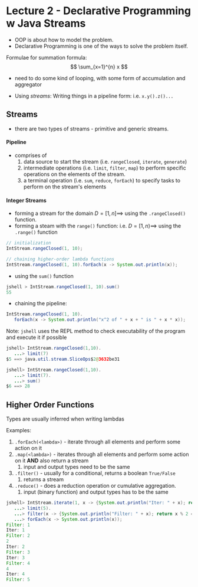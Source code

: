 # Lecture 2 - Declarative Programming w Java Streams
- OOP is about how to model the problem.
- Declarative Programming is one of the ways to solve the problem itself.

Formulae for summation formula:
$$
    \sum_{x=1}^{n} x
$$
- need to do some kind of looping, with some form of accumulation and aggregator

- Using *streams*: Writing things in a pipeline form: i.e. `x.y().z()...`


## Streams
- there are two types of streams - primitive and generic streams.
#### Pipeline
- comprises of
	1. data source to start the stream (i.e. `rangeClosed`, `iterate`, `generate`)
	2. intermediate operations (i.e. `limit`, `filter`, `map`) to perform specific operations on the elements of the stream.
	3. a terminal operation (i.e. `sum`, `reduce`, `forEach`) to specify tasks to perform on the stream's elements
#### Integer Streams
- forming a stream for the domain $D = [1, n] \implies$ using the `.rangeClosed()` function.
- forming a steam with the `range()` function: i.e. $D = [1, n) \implies$ using the `.range()` function 

```java
// initialization
IntStream.rangeClosed(1, 10);

// chaining higher-order lambda functions
IntStream.rangeClosed(1, 10).forEach(x -> System.out.println(x));
```
	
- using the `sum()` function
```java
jshell > IntStream.rangeClosed(1, 10).sum()
55
```

- chaining the pipeline:
```java
IntStream.rangeClosed(1, 10).
   forEach(x -> System.out.println("x^2 of " + x + " is " + x * x));
```

Note: `jshell` uses the REPL method to check executability of the program and execute it if possible

```java
jshell> IntStream.rangeClosed(1,10).
   ...> limit(7)
$5 ==> java.util.stream.SliceOps$2@3632be31

jshell> IntStream.rangeClosed(1,10).
   ...> limit(7).
   ...> sum()
$6 ==> 28
```

## Higher Order Functions
Types are usually inferred when writing lambdas

Examples:
1. `.forEach(<lambda>)` - iterate through all elements and perform some action on it
2. `.map(<lambda>)` - iterates through all elements and perform some action on it **AND** also return a stream
	1. input and output types need to be the same
3. `.filter()` - usually for a conditional, returns a boolean `True/False`
	1. returns a stream
4. `.reduce()` - does a reduction operation or cumulative aggregation.
	1. input (binary function) and output types has to be the same


```java
jshell> IntStream.iterate(1, x -> {System.out.println("Iter: " + x); return x + 1;}).
   ...> limit(5).
   ...> filter(x -> {System.out.println("Filter: " + x); return x % 2 == 0;}).
   ...> forEach(x -> System.out.println(x));
Filter: 1
Iter: 1
Filter: 2
2
Iter: 2
Filter: 3
Iter: 3
Filter: 4
4
Iter: 4
Filter: 5
```